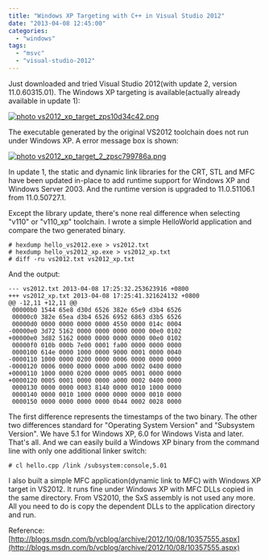 ```yaml
---
title: "Windows XP Targeting with C++ in Visual Studio 2012"
date: "2013-04-08 12:45:00"
categories: 
  - "windows"
tags: 
  - "msvc"
  - "visual-studio-2012"
---
```


Just downloaded and tried Visual Studio 2012(with update 2, version 11.0.60315.01). The Windows XP targeting is available(actually already available in update 1):

[![ photo vs2012_xp_target_zps10d34c42.png](images/vs2012_xp_target_zps10d34c42.png)](http://s1300.photobucket.com/user/gonwan1985/media/vs2012_xp_target_zps10d34c42.png.html)

The executable generated by the original VS2012 toolchain does not run under Windows XP. A error message box is shown:

[![ photo vs2012_xp_target_2_zpsc799786a.png](images/vs2012_xp_target_2_zpsc799786a.png)](http://s1300.photobucket.com/user/gonwan1985/media/vs2012_xp_target_2_zpsc799786a.png.html)

In update 1, the static and dynamic link libraries for the CRT, STL and MFC have been updated in-place to add runtime support for Windows XP and Windows Server 2003. And the runtime version is upgraded to 11.0.51106.1 from 11.0.50727.1.

Except the library update, there's none real difference when selecting "v110" or "v110\_xp" toolchain. I wrote a simple HelloWorld application and compare the two generated binary.

```
# hexdump hello_vs2012.exe > vs2012.txt
# hexdump hello_vs2012_xp.exe > vs2012_xp.txt
# diff -ru vs2012.txt vs2012_xp.txt
```

And the output:

```
--- vs2012.txt 2013-04-08 17:25:32.253623916 +0800
+++ vs2012_xp.txt 2013-04-08 17:25:41.321624132 +0800
@@ -12,11 +12,11 @@
 00000b0 1544 65e8 d30d 6526 382e 65e9 d3b4 6526
 00000c0 382e 65ea d3b4 6526 6952 6863 d3b5 6526
 00000d0 0000 0000 0000 0000 4550 0000 014c 0004
-00000e0 3d72 5162 0000 0000 0000 0000 00e0 0102
+00000e0 3d82 5162 0000 0000 0000 0000 00e0 0102
 00000f0 010b 000b 7e00 0001 fa00 0000 0000 0000
 0000100 614e 0000 1000 0000 9000 0001 0000 0040
-0000110 1000 0000 0200 0000 0006 0000 0000 0000
-0000120 0006 0000 0000 0000 a000 0002 0400 0000
+0000110 1000 0000 0200 0000 0005 0001 0000 0000
+0000120 0005 0001 0000 0000 a000 0002 0400 0000
 0000130 0000 0000 0003 8140 0000 0010 1000 0000
 0000140 0000 0010 1000 0000 0000 0000 0010 0000
 0000150 0000 0000 0000 0000 0b44 0002 0028 0000
```

The first difference represents the timestamps of the two binary. The other two differences standard for "Operating System Version" and "Subsystem Version". We have 5.1 for Windows XP, 6.0 for Windows Vista and later. That's all. And we can easily build a Windows XP binary from the command line with only one additional linker switch:

```
# cl hello.cpp /link /subsystem:console,5.01
```

I also built a simple MFC application(dynamic link to MFC) with Windows XP target in VS2012. It runs fine under Windows XP with MFC DLLs copied in the same directory. From VS2010, the SxS assembly is not used any more. All you need to do is copy the dependent DLLs to the application directory and run.

Reference: [http://blogs.msdn.com/b/vcblog/archive/2012/10/08/10357555.aspx](http://blogs.msdn.com/b/vcblog/archive/2012/10/08/10357555.aspx)
